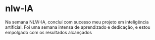 # nlw-IA
Na semana NLW-IA, concluí com sucesso meu projeto em inteligência artificial. Foi uma semana intensa de aprendizado e dedicação, e estou empolgado com os resultados alcançados
